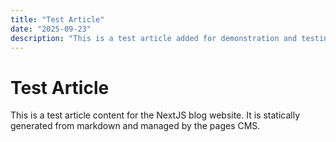 ```yaml
---
title: "Test Article"
date: "2025-09-23"
description: "This is a test article added for demonstration and testing purposes."
---
```


# Test Article

This is a test article content for the NextJS blog website. It is statically generated from markdown and managed by the pages CMS.
